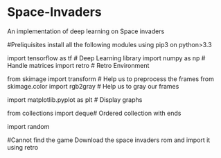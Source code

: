 # Space-Invaders
An implementation of deep learning on Space invaders

#Preliquisites
install all the following modules using pip3 on python>3.3

import tensorflow as tf      # Deep Learning library
import numpy as np           # Handle matrices
import retro                 # Retro Environment


from skimage import transform # Help us to preprocess the frames
from skimage.color import rgb2gray # Help us to gray our frames

import matplotlib.pyplot as plt # Display graphs

from collections import deque# Ordered collection with ends

import random


#Cannot find the game
Download the space invaders rom and import it using retro
